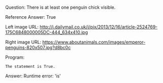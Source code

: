 Question: There is at least one penguin chick visible.

Reference Answer: True

Left image URL: http://i.dailymail.co.uk/i/pix/2013/12/16/article-2524769-175C6848000005DC-444_634x410.jpg

Right image URL: https://www.aboutanimals.com/images/emperor-penguins-820x507.jpg?d8bc0c

Program:

```
The statement is True.
```
Answer: Runtime error: 'is'

